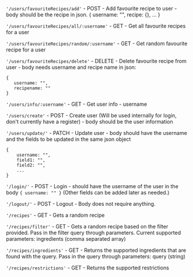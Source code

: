 `'/users/favouriteRecipes/add'` - POST - Add favourite recipe to user - body should be the recipe in json. { username: "", recipe: {}, ... }

`'/users/favouriteRecipes/all/:username'` - GET - Get all favourite recipes for a user

`'/users/favouriteRecipes/random/:username'` - GET - Get random favourite recipe for a user

`'/users/favouriteRecipes/delete'` - DELETE - Delete favourite recipe from user - body needs username and recipe name in json:

 ```
 {
    username: "", 
    recipename: ""
}
 ```

`'/users/info/:username'` - GET - Get user info - username

`'/users/create'` - POST - Create user (Will be used internally for login, don't currently have a register) - body should be the user information

`'/users/update/'` - PATCH - Update user - body should have the username and the fields to be updated in the same json object 
```
{
    username: "", 
    field1: "", 
    field2: "", 
    ...
}
```

`'/login/'` - POST - Login - should have the username of the user in the body `{ username: "" }` (Other fields can be added later as needed.)

`'/logout/'` - POST - Logout - Body does not require anything.

`'/recipes'` - GET - Gets a random recipe

`'/recipes/filter'` - GET - Gets a random recipe based on the filter provided. Pass in the filter query through parameters. Current supported parameters: ingredients (comma separated array)


`'/recipes/ingredients'` - GET - Returns the supported ingredients that are found with the query. Pass in the query through parameters: query (string)

`'/recipes/restrictions'` - GET - Returns the supported restrictions


